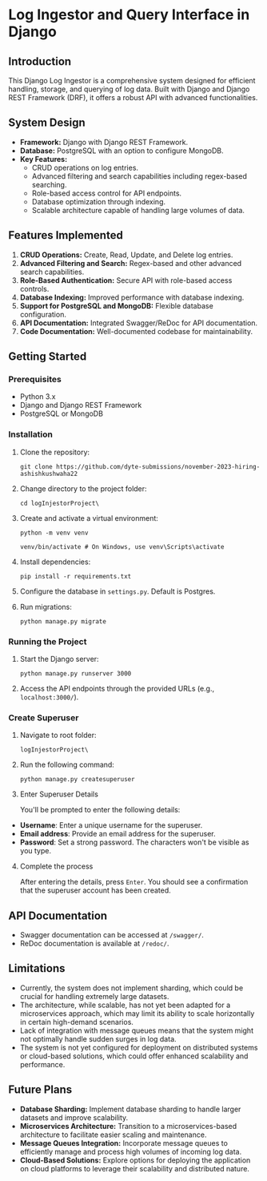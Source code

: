 # Log Ingestor and Query Interface in Django 

## Introduction

This Django Log Ingestor is a comprehensive system designed for efficient handling, storage, and querying of log data. Built with Django and Django REST Framework (DRF), it offers a robust API with advanced functionalities.

## System Design

- **Framework:** Django with Django REST Framework.
- **Database:** PostgreSQL with an option to configure MongoDB.
- **Key Features:**
  - CRUD operations on log entries.
  - Advanced filtering and search capabilities including regex-based searching.
  - Role-based access control for API endpoints.
  - Database optimization through indexing.
  - Scalable architecture capable of handling large volumes of data.

## Features Implemented

1. **CRUD Operations:** Create, Read, Update, and Delete log entries.
2. **Advanced Filtering and Search:** Regex-based and other advanced search capabilities.
3. **Role-Based Authentication:** Secure API with role-based access controls.
4. **Database Indexing:** Improved performance with database indexing.
5. **Support for PostgreSQL and MongoDB:** Flexible database configuration.
6. **API Documentation:** Integrated Swagger/ReDoc for API documentation.
7. **Code Documentation:** Well-documented codebase for maintainability.

## Getting Started

### Prerequisites

- Python 3.x
- Django and Django REST Framework
- PostgreSQL or MongoDB

### Installation

1. Clone the repository:
   ```
   git clone https://github.com/dyte-submissions/november-2023-hiring-ashishkushwaha22
   ```
2. Change directory to the project folder:
   ```
   cd logInjestorProject\
   ```
3. Create and activate a virtual environment:
   ```
   python -m venv venv
   ```
   ```
   venv/bin/activate # On Windows, use venv\Scripts\activate
   ```
4. Install dependencies:
   ```
   pip install -r requirements.txt
   ```
5. Configure the database in `settings.py`. Default is Postgres.

6. Run migrations:
   ```
   python manage.py migrate
   ```

### Running the Project

1. Start the Django server:
   ```
   python manage.py runserver 3000
   ```
2. Access the API endpoints through the provided URLs (e.g., `localhost:3000/`).

### Create Superuser

1. Navigate to root folder:
   ```
   logInjestorProject\
   ```
2. Run the following command:
   ```
   python manage.py createsuperuser
   ```
3. Enter Superuser Details

   You'll be prompted to enter the following details:

- **Username**: Enter a unique username for the superuser.
- **Email address**: Provide an email address for the superuser.
- **Password**: Set a strong password. The characters won't be visible as you type.

4. Complete the process

   After entering the details, press `Enter`. You should see a confirmation that the superuser account has been created.


## API Documentation

- Swagger documentation can be accessed at `/swagger/`.
- ReDoc documentation is available at `/redoc/`.

## Limitations

- Currently, the system does not implement sharding, which could be crucial for handling extremely large datasets.
- The architecture, while scalable, has not yet been adapted for a microservices approach, which may limit its ability to scale horizontally in certain high-demand scenarios.
- Lack of integration with message queues means that the system might not optimally handle sudden surges in log data.
- The system is not yet configured for deployment on distributed systems or cloud-based solutions, which could offer enhanced scalability and performance.

## Future Plans

- **Database Sharding:** Implement database sharding to handle larger datasets and improve scalability.
- **Microservices Architecture:** Transition to a microservices-based architecture to facilitate easier scaling and maintenance.
- **Message Queues Integration:** Incorporate message queues to efficiently manage and process high volumes of incoming log data.
- **Cloud-Based Solutions:** Explore options for deploying the application on cloud platforms to leverage their scalability and distributed nature.

